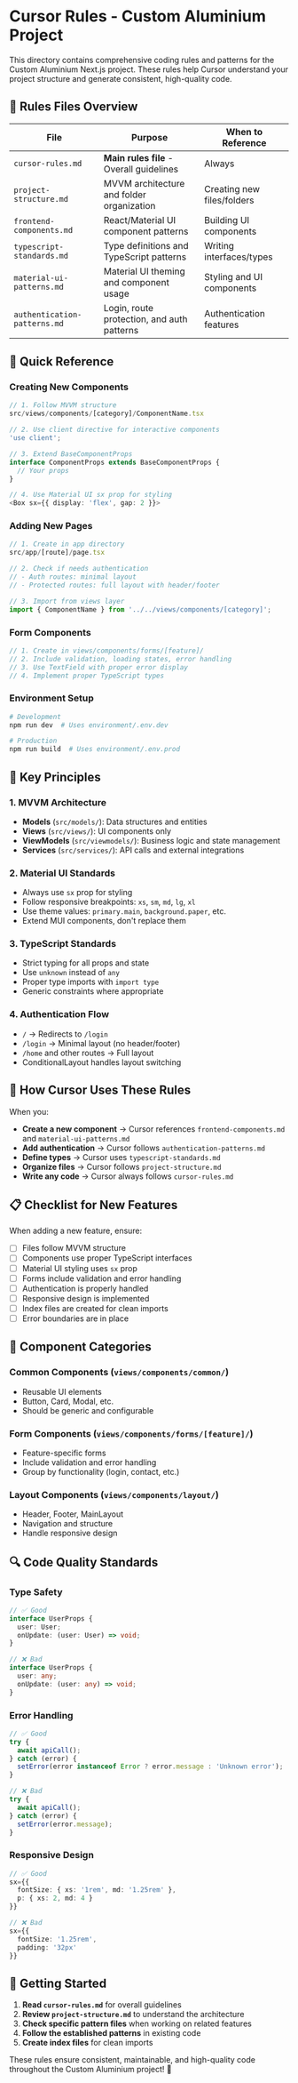 # Cursor Rules - Custom Aluminium Project

This directory contains comprehensive coding rules and patterns for the Custom Aluminium Next.js project. These rules help Cursor understand your project structure and generate consistent, high-quality code.

## 📁 Rules Files Overview

| File | Purpose | When to Reference |
|------|---------|-------------------|
| `cursor-rules.md` | **Main rules file** - Overall guidelines | Always |
| `project-structure.md` | MVVM architecture and folder organization | Creating new files/folders |
| `frontend-components.md` | React/Material UI component patterns | Building UI components |
| `typescript-standards.md` | Type definitions and TypeScript patterns | Writing interfaces/types |
| `material-ui-patterns.md` | Material UI theming and component usage | Styling and UI components |
| `authentication-patterns.md` | Login, route protection, and auth patterns | Authentication features |

## 🚀 Quick Reference

### Creating New Components
```typescript
// 1. Follow MVVM structure
src/views/components/[category]/ComponentName.tsx

// 2. Use client directive for interactive components
'use client';

// 3. Extend BaseComponentProps
interface ComponentProps extends BaseComponentProps {
  // Your props
}

// 4. Use Material UI sx prop for styling
<Box sx={{ display: 'flex', gap: 2 }}>
```

### Adding New Pages
```typescript
// 1. Create in app directory
src/app/[route]/page.tsx

// 2. Check if needs authentication
// - Auth routes: minimal layout
// - Protected routes: full layout with header/footer

// 3. Import from views layer
import { ComponentName } from '../../views/components/[category]';
```

### Form Components
```typescript
// 1. Create in views/components/forms/[feature]/
// 2. Include validation, loading states, error handling
// 3. Use TextField with proper error display
// 4. Implement proper TypeScript types
```

### Environment Setup
```bash
# Development
npm run dev  # Uses environment/.env.dev

# Production
npm run build  # Uses environment/.env.prod
```

## 🎯 Key Principles

### 1. MVVM Architecture
- **Models** (`src/models/`): Data structures and entities
- **Views** (`src/views/`): UI components only
- **ViewModels** (`src/viewmodels/`): Business logic and state management
- **Services** (`src/services/`): API calls and external integrations

### 2. Material UI Standards
- Always use `sx` prop for styling
- Follow responsive breakpoints: `xs`, `sm`, `md`, `lg`, `xl`
- Use theme values: `primary.main`, `background.paper`, etc.
- Extend MUI components, don't replace them

### 3. TypeScript Standards
- Strict typing for all props and state
- Use `unknown` instead of `any`
- Proper type imports with `import type`
- Generic constraints where appropriate

### 4. Authentication Flow
- `/` → Redirects to `/login`
- `/login` → Minimal layout (no header/footer)
- `/home` and other routes → Full layout
- ConditionalLayout handles layout switching

## 🔧 How Cursor Uses These Rules

When you:
- **Create a new component** → Cursor references `frontend-components.md` and `material-ui-patterns.md`
- **Add authentication** → Cursor follows `authentication-patterns.md`
- **Define types** → Cursor uses `typescript-standards.md`
- **Organize files** → Cursor follows `project-structure.md`
- **Write any code** → Cursor always follows `cursor-rules.md`

## 📋 Checklist for New Features

When adding a new feature, ensure:

- [ ] Files follow MVVM structure
- [ ] Components use proper TypeScript interfaces
- [ ] Material UI styling uses `sx` prop
- [ ] Forms include validation and error handling
- [ ] Authentication is properly handled
- [ ] Responsive design is implemented
- [ ] Index files are created for clean imports
- [ ] Error boundaries are in place

## 🎨 Component Categories

### Common Components (`views/components/common/`)
- Reusable UI elements
- Button, Card, Modal, etc.
- Should be generic and configurable

### Form Components (`views/components/forms/[feature]/`)
- Feature-specific forms
- Include validation and error handling
- Group by functionality (login, contact, etc.)

### Layout Components (`views/components/layout/`)
- Header, Footer, MainLayout
- Navigation and structure
- Handle responsive design

## 🔍 Code Quality Standards

### Type Safety
```typescript
// ✅ Good
interface UserProps {
  user: User;
  onUpdate: (user: User) => void;
}

// ❌ Bad
interface UserProps {
  user: any;
  onUpdate: (user: any) => void;
}
```

### Error Handling
```typescript
// ✅ Good
try {
  await apiCall();
} catch (error) {
  setError(error instanceof Error ? error.message : 'Unknown error');
}

// ❌ Bad
try {
  await apiCall();
} catch (error) {
  setError(error.message);
}
```

### Responsive Design
```typescript
// ✅ Good
sx={{
  fontSize: { xs: '1rem', md: '1.25rem' },
  p: { xs: 2, md: 4 }
}}

// ❌ Bad
sx={{
  fontSize: '1.25rem',
  padding: '32px'
}}
```

## 🚦 Getting Started

1. **Read `cursor-rules.md`** for overall guidelines
2. **Review `project-structure.md`** to understand the architecture
3. **Check specific pattern files** when working on related features
4. **Follow the established patterns** in existing code
5. **Create index files** for clean imports

These rules ensure consistent, maintainable, and high-quality code throughout the Custom Aluminium project! 🎉 